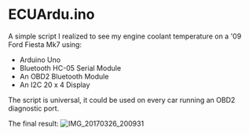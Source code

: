 # ECUArdu.ino
A simple script I realized to see my engine coolant temperature on a '09 Ford Fiesta Mk7 using:
- Arduino Uno
- Bluetooth HC-05 Serial Module
- An OBD2 Bluetooth Module
- An I2C 20 x 4 Display

The script is universal, it could be used on every car running an OBD2 diagnostic port.




The final result:
![IMG_20170326_200931](https://user-images.githubusercontent.com/65445719/144613572-134b4298-65e3-4628-bfb6-e6ec2c88a7d9.jpg)
